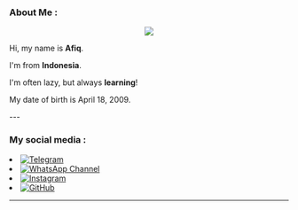 ### About Me :

<p align="center">
  <img src="https://media.tenor.com/QRL_d1DsJ7AAAAAM/momoi-blue-archive.gif" />
</p>

<div class="text-lg leading-relaxed space-y-3">
    <p>Hi, my name is <strong class="text-indigo-600">Afiq</strong>.</p>
    <p>I'm from <strong class="text-indigo-600">Indonesia</strong>.</p>
    <p>I'm often lazy, but always <strong class="text-indigo-600">learning</strong>!</p>
    <p>My date of birth is April 18, 2009.</p>
</div>
---

### My social media :
<li><a href="https://t.me/AfiqQifa" target="_blank" rel="noopener noreferrer"><img src="https://img.shields.io/badge/Telegram-0088CC?style=for-the-badge&logo=telegram&logoColor=white" alt="Telegram" class="rounded-md"></a></li>
                    <li><a href="https://whatsapp.com/channel/0029VaoJb11LikgEpNpBty0e" target="_blank" rel="noopener noreferrer"><img src="https://img.shields.io/badge/WhatsApp_Channel-25D366?style=for-the-badge&logo=whatsapp&logoColor=white" alt="WhatsApp Channel" class="rounded-md"></a></li>
                    <li><a href="https://www.instagram.com/rapikuzu_desu/" target="_blank" rel="noopener noreferrer"><img src="https://img.shields.io/badge/Instagram-E4405F?style=for-the-badge&logo=instagram&logoColor=white" alt="Instagram" class="rounded-md"></a></li>
                    <li><a href="https://github.com/Rapikz-kwontwol" target="_blank" rel="noopener noreferrer"><img src="https://img.shields.io/badge/GITHUB-181717?style=for-the-badge&logo=github&logoColor=white" alt="GitHub" class="rounded-md"></a></li>

---


